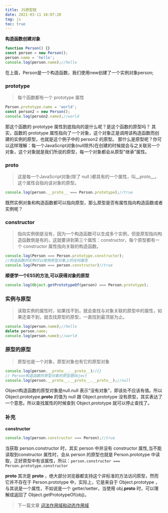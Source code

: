```yaml
---
title: JS原型链
date: 2021-03-11 16:07:20
tag: js
toc: true
---
```


**构造函数创建对象**
```js
function Person() {}
const person = new Person();
person.name = 'hello';
console.log(person.name);//hello
```
在上面，Person是一个构造函数，我们使用new创建了一个实例对象person;

### prototype
>每个函数都有一个 prototype 属性
```js
Person.prototype.name = 'world';
const person2 = new Person();
console.log(person2.name);//world
```
那这个函数的 prototype 属性到底指向的是什么呢？是这个函数的原型吗？
其实，函数的 prototype 属性指向了一个对象，这个对象正是调用该构造函数而创建的实例的原型，也就是这个例子中的 person2 的原型。
那什么是原型呢？你可以这样理解：每一个JavaScript对象(null除外)在创建的时候就会与之关联另一个对象，这个对象就是我们所说的原型，每一个对象都会从原型"继承"属性。

### __proto__
>这是每一个JavaScript对象(除了 null )都具有的一个属性，叫__proto__，这个属性会指向该对象的原型。
```js
console.log(person.__proto__ === Person.prototype);//true
```

既然实例对象和构造函数都可以指向原型，那么原型是否有属性指向构造函数或者实例呢？

### constructor
>指向实例倒是没有，因为一个构造函数可以生成多个实例，但是原型指向构造函数倒是有的，这就要讲到第三个属性：constructor，每个原型都有一个 constructor 属性指向关联的构造函数。
```js
console.log(Person === Person.prototype.constructor);
//构造函数的实例可以使用原型对象上的任何属性
console.log(Person === person.constructor)//true
```
**顺便学一个ES5的方法,可以获得对象的原型**
```js
console.log(Object.getPrototypeOf(person) === Person.prototype);
```

### 实例与原型
>读取实例的属性时，如果找不到，就会查找与对象关联的原型中的属性，如果还查不到，就去找原型的原型，一直找到最顶层为止。
```js
console.log(person.name);//hello
delete person.name;
console.log(person.name);//world
```

### 原型的原型
>原型也是一个对象，原型对象也有它的原型对象
```js
console.log(person.__proto__.__proto__)//{}
// Person构造函数的原型对象的原型是Object
console.log(person.__proto__.__proto__.__proto__);//null
```
Object构造函数的原型对象是null.null 表示“没有对象”，即该处不应该有值。所以 Object.prototype.__proto__ 的值为 null 跟 Object.prototype 没有原型，其实表达了一个意思。所以查找属性的时候查到 Object.prototype 就可以停止查找了。

### 补充
**constructor**
```js
console.log(person.constructor === Person);//true
```
当获取 person.constructor 时，其实 person 中并没有 constructor 属性,当不能读取到constructor 属性时，会从 person 的原型也就是 Person.prototype 中读取，正好原型中有该属性，所以：`person.constructor === Person.prototype.constructor`

**__proto__**
其次是 __proto__ ，绝大部分浏览器都支持这个非标准的方法访问原型，然而它并不存在于 Person.prototype 中，实际上，它是来自于 Object.prototype ，与其说是一个属性，不如说是一个 getter/setter，当使用 obj.__proto__ 时，可以理解成返回了 Object.getPrototypeOf(obj)。

>下一篇文章 [词法作用域和动态作用域](/All/js/deepStudy/second "词法作用域和动态作用域")